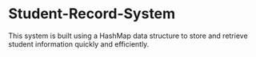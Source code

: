 # Student-Record-System
This system is built using a HashMap data structure to store and retrieve student information quickly and efficiently.
